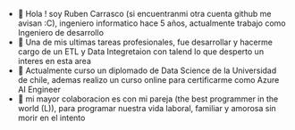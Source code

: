 - 👋 Hola ! soy Ruben Carrasco (si encuentranmi otra cuenta github me avisan :C), ingeniero informatico hace 5 años, actualmente trabajo como Ingeniero de desarrollo 
- 👀 Una de mis ultimas tareas profesionales, fue desarrollar y hacerme cargo de un ETL y Data Integretaion con talend lo que desperto un interes en esta area
- 🌱 Actualmente curso un diplomado de Data Science de la Universidad de chile, ademas realizo un curso online para certificarme como Azure AI Engineer
- 💞️ mi mayor colaboracion es con mi pareja (the best programmer in the world (L)), para programar nuestra vida laboral, familiar y amorosa sin morir en el intento  


<!---
RubenCarrasco52/RubenCarrasco52 is a ✨ special ✨ repository because its `README.md` (this file) appears on your GitHub profile.
You can click the Preview link to take a look at your changes.
--->
